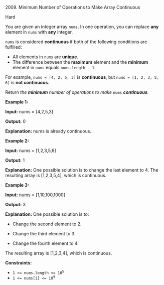 2009\. Minimum Number of Operations to Make Array Continuous

Hard

You are given an integer array `nums`. In one operation, you can replace **any** element in `nums` with **any** integer.

`nums` is considered **continuous** if both of the following conditions are fulfilled:

*   All elements in `nums` are **unique**.
*   The difference between the **maximum** element and the **minimum** element in `nums` equals `nums.length - 1`.

For example, `nums = [4, 2, 5, 3]` is **continuous**, but `nums = [1, 2, 3, 5, 6]` is **not continuous**.

Return _the **minimum** number of operations to make_ `nums` **_continuous_**.

**Example 1:**

**Input:** nums = [4,2,5,3]

**Output:** 0

**Explanation:** nums is already continuous.

**Example 2:**

**Input:** nums = [1,2,3,5,6]

**Output:** 1

**Explanation:** One possible solution is to change the last element to 4. The resulting array is [1,2,3,5,4], which is continuous.

**Example 3:**

**Input:** nums = [1,10,100,1000]

**Output:** 3

**Explanation:** One possible solution is to: 

- Change the second element to 2. 

- Change the third element to 3. 

- Change the fourth element to 4. 
  
The resulting array is [1,2,3,4], which is continuous.

**Constraints:**

*   <code>1 <= nums.length <= 10<sup>5</sup></code>
*   <code>1 <= nums[i] <= 10<sup>9</sup></code>